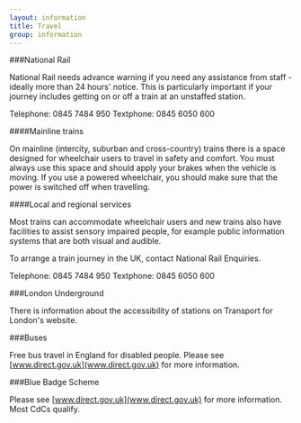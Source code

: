 ```yaml
---
layout: information
title: Travel
group: information
---
```


###National Rail

National Rail needs advance warning if you need any assistance from staff - ideally more than 24 hours' notice. This is particularly important if your journey includes getting on or off a train at an unstaffed station.

Telephone: 0845 7484 950 Textphone: 0845 6050 600

####Mainline trains

On mainline (intercity, suburban and cross-country) trains there is a space designed for wheelchair users to travel in safety and comfort. You must always use this space and should apply your brakes when the vehicle is moving. If you use a powered wheelchair, you should make sure that the power is switched off when travelling.

####Local and regional services

Most trains can accommodate wheelchair users and new trains also have facilities to assist sensory impaired people, for example public information systems that are both visual and audible.

To arrange a train journey in the UK, contact National Rail Enquiries.

Telephone: 0845 7484 950 Textphone: 0845 6050 600

###London Underground

There is information about the accessibility of stations on Transport for London's website.

###Buses

Free bus travel in England for disabled people. Please see [www.direct.gov.uk](www.direct.gov.uk) for more information.

###Blue Badge Scheme

Please see [www.direct.gov.uk](www.direct.gov.uk) for more information. Most CdCs qualify.